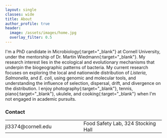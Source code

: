```yaml
---
layout: single
classes: wide
title: About
author_profile: true
header:
  image: /assets/images/home.jpg
  overlay_filter: 0.5
---
```


I'm a PhD candidate in [Microbiology](https://micro.cornell.edu){:target="_blank"} at Cornell University, under the mentorship of [Dr. Martin Wiedmann](https://foodsafety.foodscience.cornell.edu){:target="_blank"}. My research interest lies in the ecological and evolutionary mechanisms that underpin the biogeographic patterns of bacteria. My current research focuses on exploring the local and nationwide distribution of _Listeria_, _Salmonella_, and _E. coli_, using genomic and molecular tools, and understanding the influence of selection, dispersal, drift, and divergence on the distribution. I enjoy [photography](https://500px.com/cccelialiao){:target="_blank"}, tennis, [piano](https://list.youku.com/albumlist/show/id_51847948.html?spm=a2h0j.11185381.bpmodule-playpage-righttitle.5~H2~A){:target="_blank"}, ukulele, and [cooking](https://www.flickr.com/photos/cccelialiao/sets/72157664888545906){:target="_blank"} when I'm not engaged in academic pursuits.

### Contact

<table style="width:100%">
<tr>
	<td width="50%"><a  href="mailto:jl3374@cornell.edu" title="Email me"><i class="fa fa-fw fa-envelope"></i> jl3374@cornell.edu</a></td>
	<td width="50%"><a href="https://www.google.com/maps/place/Stocking+Hall+-+Department+of+Food+Science,+Ithaca,+NY+14850/@42.4471104,-76.4710982,17z/data=!4m2!3m1!1s0x89d081f635ffd94d:0x20c8f93819d59c15" title="Show on map" target="_blank"><i class="fa fa-fw fa-map-marker"></i> Food Safety Lab, 324 Stocking Hall</a></td>
</tr>
</table>

<style type="text/css">
  table, td {
    border: 0px solid black;
  }
  td {
    padding: 0px;
  }
	a {
		text-decoration: none;
	}
</style>
